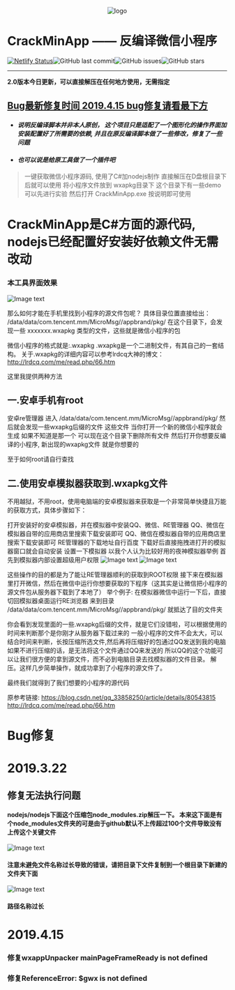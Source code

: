 <p align="center">
<img src="http://www.cheery.pro/images/logob.png" alt="logo" title="logo" />
</p>

# CrackMinApp —— 反编译微信小程序

[![Netlify Status](https://api.netlify.com/api/v1/badges/6095e928-6e66-4f72-8c7a-ba75f4db70f3/deploy-status)](https://app.netlify.com/teams/cherrison/sites)![GitHub last commit](https://img.shields.io/github/last-commit/Cherrison/CrackMinApp.svg)![GitHub issues](https://img.shields.io/github/issues/Cherrison/CrackMinApp.svg)![GitHub stars](https://github.com/Cherrison/CrackMinApp/stargazers)

- - -

   **2.0版本今日更新，可以直接解压在任何地方使用，无需指定**
  
   ## [Bug最新修复时间 2019.4.15 bug修复请看最下方](#jump)
  
- #### _说明反编译脚本并非本人原创， 这个项目只是适配了一个图形化的操作界面加安装配置好了所需要的依赖, 并且在原反编译脚本做了一些修改，修复了一些问题_
- #### _也可以说是给原工具做了一个插件吧_

> 一键获取微信小程序源码, 使用了C#加nodejs制作
直接解压在D盘根目录下后就可以使用
将小程序文件放到 wxapkg目录下
这个目录下有一些demo 可以先进行实验
然后打开 CrackMinApp.exe 按说明即可使用

# CrackMinApp是C#方面的源代码, nodejs已经配置好安装好依赖文件无需改动
### 本工具界面效果
![Image text](https://img-blog.csdnimg.cn/20190312102443109.jpg?x-oss-process=image/watermark,type_ZmFuZ3poZW5naGVpdGk,shadow_10,text_aHR0cHM6Ly9ibG9nLmNzZG4ubmV0L3FxXzQxOTg0NjM0,size_16,color_FFFFFF,t_70)
 
那么如何才能在手机里找到小程序的源文件包呢？
具体目录位置直接给出：
/data/data/com.tencent.mm/MicroMsg//appbrand/pkg/
在这个目录下，会发现一些 xxxxxxx.wxapkg 类型的文件，这些就是微信小程序的包

微信小程序的格式就是:.wxapkg
.wxapkg是一个二进制文件，有其自己的一套结构。
关于.wxapkg的详细内容可以参考lrdcq大神的博文：http://lrdcq.com/me/read.php/66.htm

这里我提供两种方法 

## 一.安卓手机有root

  安卓re管理器 进入
  /data/data/com.tencent.mm/MicroMsg//appbrand/pkg/
  然后就会发现一些wxapkg后缀的文件
  这些文件 当你打开一个新的微信小程序就会生成 如果不知道是那一个 可以现在这个目录下删除所有文件
  然后打开你想要反编译的小程序, 新出现的wxapkg文件 就是你想要的

至于如何root请自行查找

## 二.使用安卓模拟器获取到.wxapkg文件

  不用越狱，不用root，使用电脑端的安卓模拟器来获取是一个非常简单快捷且万能的获取方式，具体步骤如下：

  打开安装好的安卓模拟器，并在模拟器中安装QQ、微信、RE管理器
  QQ、微信在模拟器自带的应用商店里搜索下载安装即可
  QQ、微信在模拟器自带的应用商店里搜索下载安装即可
  RE管理器的下载地址自行百度
  下载好后直接拖拽进打开的模拟器窗口就会自动安装
  设置一下模拟器
  以我个人认为比较好用的夜神模拟器举例
  首先到模拟器内部设置超级用户权限
  ![Image text](http://meetes.top/images/categories/wechat/2018/06/1.jpeg)
  ![Image text](http://meetes.top/images/categories/wechat/2018/06/2.jpeg)
  
  这些操作的目的都是为了能让RE管理器顺利的获取到ROOT权限
  接下来在模拟器里打开微信，然后在微信中运行你想要获取的下程序（这其实是让微信把小程序的源文件包从服务器下载到了本地了）
  举个例子: 
  在模拟器微信中运行一下后，直接切回模拟器桌面运行RE浏览器 来到目录
  /data/data/com.tencent.mm/MicroMsg//appbrand/pkg/
  就抵达了目的文件夹  
  
  你会看到发现里面的一些.wxapkg后缀的文件，就是它们没错啦，可以根据使用的时间来判断那个是你刚才从服务器下载过来的
一般小程序的文件不会太大，可以结合时间来判断，长按压缩所选文件,然后再将压缩好的包通过QQ发送到我的电脑
如果不进行压缩的话，是无法将这个文件通过QQ来发送的
所以QQ的这个功能可以让我们很方便的拿到源文件，而不必到电脑目录去找模拟器的文件目录。
解压。这样几步简单操作，就成功拿到了小程序的源文件了。

最终我们就得到了我们想要的小程序的源代码

原参考链接: https://blog.csdn.net/qq_33858250/article/details/80543815
http://lrdcq.com/me/read.php/66.htm

# <span id = "jump">Bug修复</span>
# 2019.3.22
## 修复无法执行问题
#### nodejs/nodejs下面这个压缩包node_modules.zip解压一下。 本来这下面是有个node_modules文件夹的可是由于github默认不上传超过100个文件导致没有上传这个关键文件 

![Image text](https://s2.ax1x.com/2019/03/24/AYZDtU.png)

#### 注意未避免文件名称过长导致的错误，请把目录下文件复制到一个根目录下新建的文件夹下面

![Image text](https://s2.ax1x.com/2019/03/24/AYeyUf.png)

#### 路径名称过长
# 2019.4.15

### 修复wxappUnpacker __mainPageFrameReady__ is not defined
### 修复ReferenceError: $gwx is not defined

